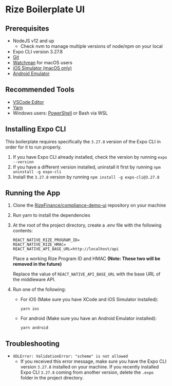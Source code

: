 # Rize Boilerplate UI

## Prerequisites
- NodeJS v12 and up
    - Check nvm to manage multiple versions of node/npm on your local
- Expo CLI version 3.27.8
- [Git](https://git-scm.com/)
- [Watchman](https://facebook.github.io/watchman/docs/install#buildinstall) for macOS users
- [iOS Simulator (macOS only)](https://docs.expo.io/workflow/ios-simulator/)
- [Android Emulator](https://docs.expo.io/workflow/android-studio-emulator/)

## Recommended Tools
- [VSCode Editor](https://code.visualstudio.com/download)
- [Yarn](https://classic.yarnpkg.com/en/docs/install)
- Windows users: [PowerShell](https://docs.microsoft.com/en-us/powershell/scripting/install/installing-powershell-core-on-windows) or Bash via WSL

## Installing Expo CLI
This boilerplate requires specifically the `3.27.8` version of the Expo CLI in order for it to run properly.
1. If you have Expo CLI already installed, check the version by running `expo --version`
2. If you have a different version installed, uninstall it first by running `npm uninstall -g expo-cli`
3. Install the `3.27.8` version by running `npm install -g expo-cli@3.27.8`

## Running the App
1. Clone the [RizeFinance/compliance-demo-ui](https://github.com/RizeFinance/compliance-demo-ui) repository on your machine
2. Run yarn to install the dependencies
3. At the root of the project directory, create a .env file with the following contents:
    ```
    REACT_NATIVE_RIZE_PROGRAM_ID=
    REACT_NATIVE_RIZE_HMAC=
    REACT_NATIVE_API_BASE_URL=http://localhost/api
    ```
    Place a working Rize Program ID and HMAC **(Note: These two will be removed in the future)**
    
    Replace the value of `REACT_NATIVE_API_BASE_URL` with the base URL of the middleware API.
4. Run one of the following:
    - For iOS (Make sure you have XCode and iOS Simulator installed):
        ```
        yarn ios
        ```
    - For android (Make sure you have an Android Emulator installed):
        ```
        yarn android
        ```

## Troubleshooting
- `XDLError: ValidationError: "scheme" is not allowed`
    - If you received this error message, make sure you have the Expo CLI version `3.27.8` installed on your machine. If you recently installed Expo CLI `3.27.8` coming from another version, delete the `.expo` folder in the project directory.